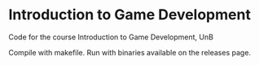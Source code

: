 # Introduction to Game Development

Code for the course Introduction to Game Development, UnB

Compile with makefile. Run with binaries available on the releases page.